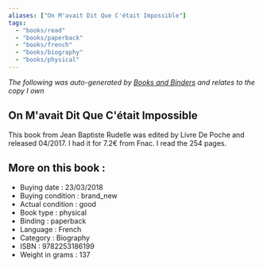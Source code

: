 ```yaml
---
aliases: ["On M'avait Dit Que C'était Impossible"] 
tags: 
  - "books/read" 
  - "books/paperback" 
  - "books/french"
  - "books/biography"
  - "books/physical"
---
```


_The following was auto-generated by [Books and Binders](Books%20and%20Binders.md) and relates to the copy I own_
## On M'avait Dit Que C'était Impossible
This book from Jean Baptiste Rudelle was edited by Livre De Poche and released 04/2017. I had it for 7.2€ from Fnac. I read the 254 pages.

## More on this book :
- Buying date : 23/03/2018
- Buying condition : brand_new
- Actual condition : good
- Book type : physical
- Binding : paperback
- Language : French
- Category : Biography
- ISBN : 9782253186199
- Weight in grams : 137
